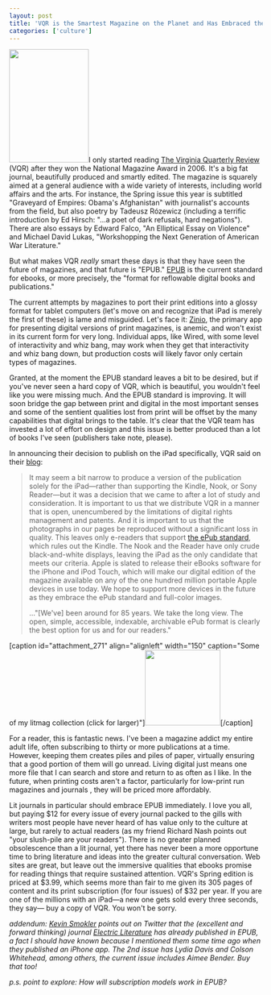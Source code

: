 ```yaml
---
layout: post
title: 'VQR is the Smartest Magazine on the Planet and Has Embraced the Future of Magazines'
categories: ['culture']
---
```

<a href="http://ageofsand.com/assets/img/uploads/2010/06/Screen-shot-2010-06-10-at-10.06.17-AM.png"><img class="alignleft size-full wp-image-256" src="http://ageofsand.com/assets/img/uploads/2010/06/Screen-shot-2010-06-10-at-10.06.17-AM.png" alt="" width="158" height="225" /></a>I only started reading <a href="http://www.vqronline.org/">The Virginia Quarterly Review</a> (VQR) after they won the National Magazine Award in 2006. It's a big fat journal, beautifully produced and smartly edited. The magazine is squarely aimed at a general audience with a wide variety of interests, including world affairs and the arts. For instance, the Spring issue this year is subtitled "Graveyard of Empires: Obama's Afghanistan" with journalist's accounts from the field, but also poetry by Tadeusz Rózewicz (including a terrific introduction by Ed Hirsch: "...a poet of dark refusals, hard negations"). There are also essays by Edward Falco, "An Elliptical Essay on Violence" and Michael David Lukas, "Workshopping the Next Generation of American War Literature."

But what makes VQR <em>really</em> smart these days is that they have seen the future of magazines, and that future is "EPUB." <a href="http://en.wikipedia.org/wiki/Epub">EPUB</a> is the current standard for ebooks, or more precisely, the "format for reflowable digital books and publications."

The current attempts by magazines to port their print editions into a glossy format for tablet computers (let's move on and recognize that iPad is merely the first of these) is lame and misguided. Let's face it: <a href="http://www.zinio.com/">Zinio</a>, the primary app for presenting digital versions of print magazines, is anemic, and won't exist in its current form for very long. Individual apps, like Wired, with some level of interactivity and whiz bang, may work when they get that interactivity and whiz bang down, but production costs will likely favor only certain types of magazines.

Granted, at the moment the EPUB standard leaves a bit to be desired, but if you've never seen a hard copy of VQR, which is beautiful, you wouldn't feel like you were missing much. And the EPUB standard is improving. It will soon bridge the gap between print and digital in the most important senses and some of the sentient qualities lost from print will be offset by the many capabilities that digital brings to the table. It's clear that the VQR team has invested a lot of effort on design and this issue is better produced than a lot of books I've seen (publishers take note, please).

In announcing their decision to publish on the iPad specifically, VQR said on their <a href="http://www.vqronline.org/blog/2010/06/08/vqr-ipad/">blog</a>:
<blockquote>It may seem a bit narrow to produce a version of the publication solely for the iPad—rather than supporting the Kindle, Nook, or Sony Reader—but it was a decision that we came to after a lot of study and consideration. It is important to us that we distribute VQR in a manner that is open, unencumbered by the limitations of digital rights management and patents. And it is important to us that the photographs in our pages be reproduced without a significant loss in quality. This leaves only e-readers that support <a href="http://en.wikipedia.org/wiki/EPUB">the ePub standard</a>, which rules out the Kindle. The Nook and the Reader have only crude black-and-white displays, leaving the iPad as the only candidate that meets our criteria. Apple is slated to release their eBooks software for the iPhone and iPod Touch, which will make our digital edition of the magazine available on any of the one hundred million portable Apple devices in use today. We hope to support more devices in the future as they embrace the ePub standard and full-color images.

..."[We've] been around for 85 years. We take the long view. The open, simple, accessible, indexable, archivable ePub format is clearly the best option for us and for our readers."</blockquote>
[caption id="attachment_271" align="alignleft" width="150" caption="Some of my litmag collection (click for larger)"]<a href="http://ageofsand.com/assets/img/uploads/2010/06/litmags.jpg"><img class="size-thumbnail wp-image-271" src="http://ageofsand.com/assets/img/uploads/2010/06/litmags-150x150.jpg" alt="" width="150" height="150" /></a>[/caption]

For a reader, this is fantastic news. I've been a magazine addict my entire adult life, often subscribing to thirty or more publications at a time. However, keeping them creates piles and piles of paper, virtually ensuring that a good portion of them will go unread. Living digital just means one more file that I can search and store and return to as often as I like. In the future, when printing costs aren't a factor, particularly for low-print run magazines and journals , they will be priced more affordably.

Lit journals in particular should embrace EPUB immediately. I love you all, but paying $12 for every issue of every journal packed to the gills with writers most people have never heard of has value only to the culture at large, but rarely to actual readers (as my friend Richard Nash points out "your slush-pile are your readers"). There is no greater planned obsolescence than a lit journal, yet there has never been a more opportune time to bring literature and ideas into the greater cultural conversation. Web sites are great, but leave out the immersive qualities that ebooks promise for reading things that require sustained attention. VQR's Spring edition is priced at $3.99, which seems more than fair to me given its 305 pages of content and its print subscription (for four issues) of $32 per year. If you are one of the millions with an iPad—a new one gets sold every three seconds, they say— buy a copy of VQR. You won't be sorry.

<em>addendum: </em><a href="http://twitter.com/Weegee"><em>Kevin Smokler</em></a><em> points out on Twitter that the (excellent and forward thinking) journal </em><a href="http://www.electricliterature.com/"><em>Electric Literature</em></a><em> has already published in EPUB, a fact I should have known because I mentioned them some time ago when they published an iPhone app. The 2nd issue has Lydia Davis and Colson Whitehead, among others, the current issue includes Aimee Bender. Buy that too! </em>

<em>p.s. point to explore: How will subscription models work in EPUB?</em>
